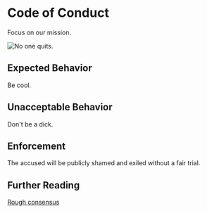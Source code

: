 # Code of Conduct

Focus on our mission.

![No one quits.](https://qph.cf2.quoracdn.net/main-qimg-79802de9a8264c8af5419866e94c0c1d)

## Expected Behavior

Be cool.

## Unacceptable Behavior

Don't be a dick.

## Enforcement

The accused will be publicly shamed and exiled without a fair trial.

## Further Reading

[Rough consensus](https://datatracker.ietf.org/doc/html/rfc7282#section-3)
